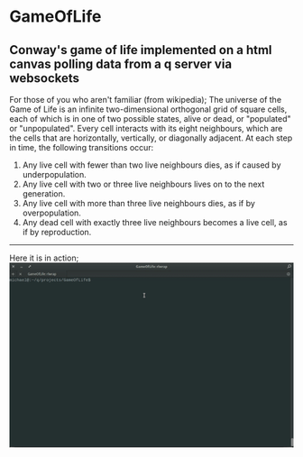 # GameOfLife

Conway's game of life implemented on a html canvas polling data from a q server via websockets
-----
For those of you who aren't familiar (from wikipedia);
The universe of the Game of Life is an infinite two-dimensional orthogonal grid of square cells, each of which is in one of two possible states, alive or dead, or "populated" or "unpopulated". Every cell interacts with its eight neighbours, which are the cells that are horizontally, vertically, or diagonally adjacent. At each step in time, the following transitions occur:
1. Any live cell with fewer than two live neighbours dies, as if caused by underpopulation.
2. Any live cell with two or three live neighbours lives on to the next generation.
3. Any live cell with more than three live neighbours dies, as if by overpopulation.
4. Any dead cell with exactly three live neighbours becomes a live cell, as if by reproduction.
------------

Here it is in action;
    ![alt tag](https://github.com/mkeenan-kdb/GameOfLife/blob/master/example.gif)
